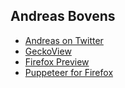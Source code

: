 ## Andreas Bovens

- [Andreas on Twitter](https://twitter.com/andreasbovens)
- [GeckoView](https://mozilla.github.io/geckoview/)
- [Firefox Preview](https://play.google.com/store/apps/details?id=org.mozilla.fenix)
- [Puppeteer for Firefox](https://github.com/GoogleChrome/puppeteer/blob/master/experimental/puppeteer-firefox/README.md)
